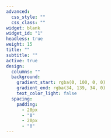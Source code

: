 ```yaml
---
advanced:
  css_style: ""
  css_class: ""
widget: blank
widget_id: "1"
headless: true
weight: 15
title: ""
subtitle: ""
active: true
design:
  columns: ""
  background:
    gradient_start: rgba(0, 100, 0, 0)
    gradient_end: rgba(34, 139, 34, 0)
    text_color_light: false
  spacing:
    padding:
      - 20px
      - "0"
      - 20px
      - "0"
---
```

